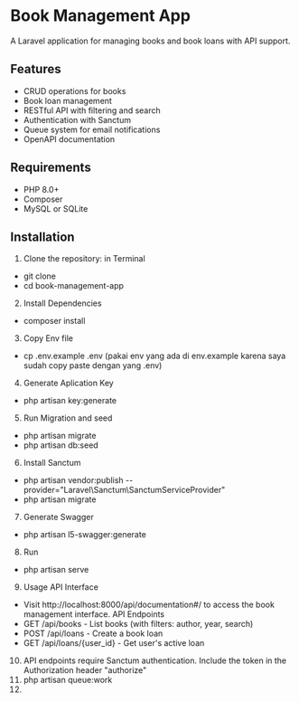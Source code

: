 # Book Management App

A Laravel application for managing books and book loans with API support.

## Features

- CRUD operations for books
- Book loan management
- RESTful API with filtering and search
- Authentication with Sanctum
- Queue system for email notifications
- OpenAPI documentation

## Requirements

- PHP 8.0+
- Composer
- MySQL or SQLite

## Installation

1. Clone the repository:
in Terminal
- git clone <repository-url>
- cd book-management-app
2. Install Dependencies
- composer install
3. Copy Env file
- cp .env.example .env (pakai env yang ada di env.example karena saya sudah copy paste dengan yang .env)
4. Generate Aplication Key
- php artisan key:generate
5. Run Migration and seed
- php artisan migrate
- php artisan db:seed
6. Install Sanctum
  - php artisan vendor:publish --provider="Laravel\Sanctum\SanctumServiceProvider"
  - php artisan migrate
7. Generate Swagger
- php artisan l5-swagger:generate
8. Run
- php artisan serve
9. Usage API Interface
- Visit http://localhost:8000/api/documentation#/ to access the book management interface.
API Endpoints
- GET /api/books - List books (with filters: author, year, search)
- POST /api/loans - Create a book loan
- GET /api/loans/{user_id} - Get user's active loan
10. API endpoints require Sanctum authentication. Include the token in the Authorization header "authorize"
11. php artisan queue:work
12. 

